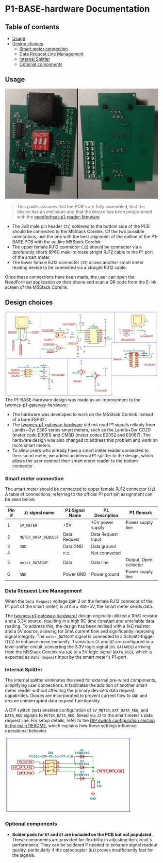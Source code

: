 # P1-BASE-hardware Documentation <!-- omit in toc -->

## Table of contents <!-- omit in toc -->
- [Usage](#usage)
- [Design choices](#design-choices)
  - [Smart meter connection](#smart-meter-connection)
  - [Data Request Line Management](#data-request-line-management)
  - [Internal Splitter](#internal-splitter)
  - [Optional components](#optional-components)

## Usage
<img src="../images/pcb.jpg" width="600"  />

> This guide assumes that the PCB's are fully assembled, that the device has an enclosure and that the device has been programmed with the [needforheat-p1-reader-firmware](https://github.com/energietransitie/needforheat-p1-reader-firmware) 

* The 2x8 male pin header (`J1`) soldered to the bottom side of the PCB should be connected to the M5Stack CoreInk. Of the two possible orientations, use the  one with the best alignment of the outline of the P1-BASE PCB with the outline M5Stack CoreInk. 
* The upper female RJ12 connector (`J2`) should be connector via a (preferably short) 6P6C male-to make stright RJ12 cable to the P1 port of the smart meter. 
* The lower female RJ12 connector (`J3`) allows another smart meter reading device to be connected via a straight RJ12 cable.

Once these connections have been made, the user can open the NeedForHeat application on their phone and scan a QR code from the E-Ink screen of the M5Stack CoreInk. 

## Design choices

<img src="../images/schematic.PNG" width=600> </img>
The P1-BASE-hardware design was made as an improvement to the [twomes-p1-gateway-hardware](https://github.com/energietransitie/twomes-p1-gateway-hardware): 
* The hardware was developed to work on the M5Stack CoreInk instead of a bare ESP32.
* The [twomes-p1-gateway-hardware](https://github.com/energietransitie/twomes-p1-gateway-hardware) did not read P1 signals reliably from Landis+Gyr E360 series smart meters, such as the Landis+Gyr CD2D (meter code E0051) and CM3D (meter codes E0052 and E0067). The hardware design was also changed to address this problem and work on more smart meters.
* To allow  users who already have a smart meter reader connected to their smart meter, we added an internal P1 splitter to the design, which allows the user connect their smart meter reader to the bottom connector .

### Smart meter connection
The smart meter should be connected to upper female RJ12 connector (`J2`). A table of connections, referring to the official P1 port pin assignment can be seen below:

| Pin # | `J2` signal name     | P1 Signal Name | P1 Description     | P1 Remark              |
| ----- | -------------------- | -------------- | ------------------ | ---------------------- |
| 1     | `5V_METER`           | +5V            | +5V power supply   | Power supply line      |
| 2     | `METER_DATA_REQUEST` | Data Request   | Data Request Input |                        |
| 3     | `GND`                | Data GND       | Data ground        |                        |
| 4     |                      | n.c.           | Not connected      |                        |
| 5     | `meter_DATAOUT`      | Data           | Data line          | Output, Open collector |
| 6     | `GND`                | Power GND      | Power ground       | Power supply line      |

### Data Request Line Management
When the `Data Request` voltage (pin 2 on the female RJ12 connecor of the P1 port of the smart meter) is at `Data GND`+5V, the smart meter sends data.

The [twomes-p1-gateway-hardware/](https://github.com/energietransitie/twomes-p1-gateway-hardware/) design originally utilized a 10kΩ resistor and a 3.3V source, resulting in a high RC time constant and unreliable data reading. To address this, the design has been revised with a 1kΩ resistor and a 5V source, allowing for 5mA current flow and significantly improving signal integrity. The `meter_DATAOUT` signal is connected to a Schmitt-trigger (`IC1`) to enhance noise immunity. Transistors `Q1` and `Q2` are configured in a level-shifter circuit, converting the 3.3V logic signal (`m5_DATAREQ`) arriving from the M5Stack CoreInk via `G26` to a 5V logic signal (`DATA_REQ`), which is expected as `Data Request` input by the smart meter's P1-port.


### Internal Splitter

The internal splitter eliminates the need for external pre-wired components, simplifying user connections. It facilitates the addition of another smart meter reader without affecting the primary device's data request capabilities. Diodes are incorporated to prevent current flow to `GND` and ensure uninterrupted data request functionality. 

A DIP switch (`SW1`) enables configuration of `5V_METER`, `EXT_DATA_REQ`, and `DATA_REQ` signals to `METER_DATA_REQ`, linked via `J2` to the smart meter's data request line. For setup details, refer to the [DIP switch configuration section in the main README](../README.md#setting-the-dip-switches), which explains how these settings influence operational behavior.

![image](../images/schematic_SW1.PNG)


### Optional components
* **Solder pads for `R7` and `Q3` are included on the PCB but not populated.** These components are provided for flexibility in adjusting the circuit's performance. They can be soldered if needed to enhance signal readout quality, particularly if the optocoupler (`U1`) proves insufficiently fast for the signals.


